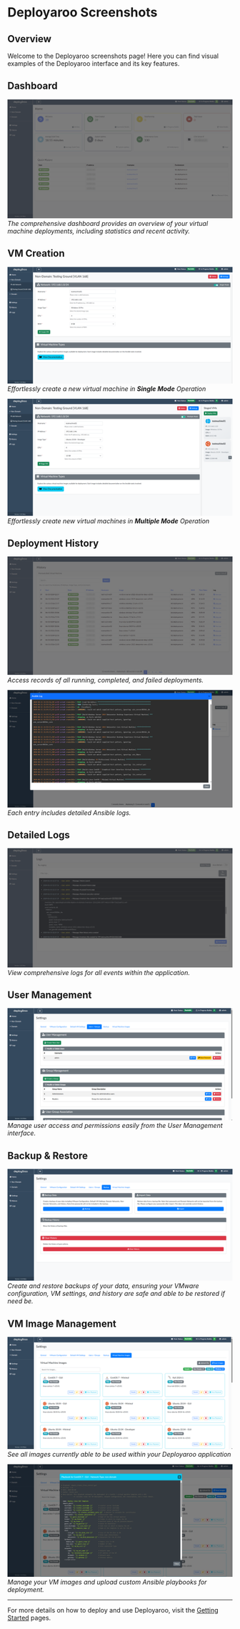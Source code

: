 # Deployaroo Screenshots

## Overview

Welcome to the Deployaroo screenshots page! Here you can find visual examples of the Deployaroo interface and its key features.

## Dashboard

![Dashboard](assets/screenshots/dashboard.png)
*The comprehensive dashboard provides an overview of your virtual machine deployments, including statistics and recent activity.*

## VM Creation

![VM Creation](assets/screenshots/vm_creation.png)
*Effortlessly create a new virtual machine in **Single Mode** Operation*

![VM Creation Multiple](assets/screenshots/vm_creation_multiple.png)
*Effortlessly create new virtual machines in **Multiple Mode** Operation*

## Deployment History

![Deployment History](assets/screenshots/deployment_history.png)
*Access records of all running, completed, and failed deployments.*

![Deployment History Ansible](assets/screenshots/deployment_history_ansible_log.png)
*Each entry includes detailed Ansible logs.*

## Detailed Logs

![Detailed Logs](assets/screenshots/detailed_logs.png)
*View comprehensive logs for all events within the application.*

## User Management

![User Management](assets/screenshots/user_management.png)
*Manage user access and permissions easily from the User Management interface.*

## Backup & Restore

![Backup & Restore](assets/screenshots/backup_restore.png)
*Create and restore backups of your data, ensuring your VMware configuration, VM settings, and history are safe and able to be restored if need be.*

## VM Image Management

![VM Image Management](assets/screenshots/vm_image_management.png)
*See all images currently able to be used within your Deployaroo application*

![VM Image Management Playbook](assets/screenshots/vm_image_management_playbook.png)
*Manage your VM images and upload custom Ansible playbooks for deployment.*

---

For more details on how to deploy and use Deployaroo, visit the [Getting Started](getting-started/overview.md) pages.
